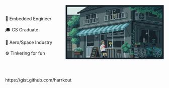 <div align="center">

<div><img align="right" width="62%" height="26%" src="gif.webp" /></div></div>

<br>
<br>
 🔲          Embedded Engineer<br>
 <br>
 🎓          CS Graduate<br>
 <br>
 🚀          Aero/Space Industry<br>
 <br>
 ⚙️          Tinkering for fun<br>
 <br>
 <br>
 <br>
<br>
</>          https://gist.github.com/harrkout
<br>
<br>



<br>


<!-- Proudly created with GPRM ( https://gprm.itsvg.in ) -->
